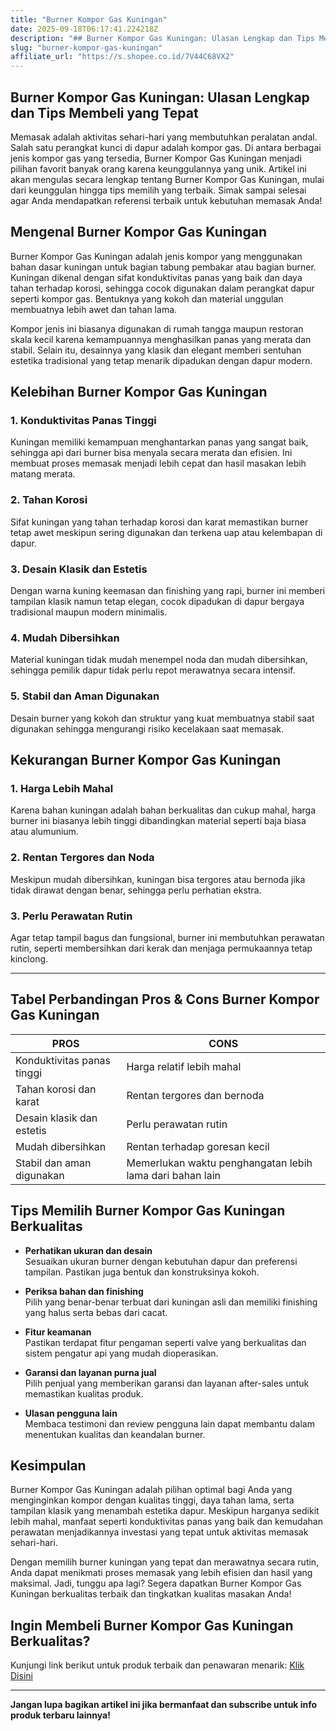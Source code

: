 ```yaml
---
title: "Burner Kompor Gas Kuningan"
date: 2025-09-18T06:17:41.224218Z
description: "## Burner Kompor Gas Kuningan: Ulasan Lengkap dan Tips Membeli yang Tepat..."
slug: "burner-kompor-gas-kuningan"
affiliate_url: "https://s.shopee.co.id/7V44C68VX2"
---
```

## Burner Kompor Gas Kuningan: Ulasan Lengkap dan Tips Membeli yang Tepat

Memasak adalah aktivitas sehari-hari yang membutuhkan peralatan andal. Salah satu perangkat kunci di dapur adalah kompor gas. Di antara berbagai jenis kompor gas yang tersedia, Burner Kompor Gas Kuningan menjadi pilihan favorit banyak orang karena keunggulannya yang unik. Artikel ini akan mengulas secara lengkap tentang Burner Kompor Gas Kuningan, mulai dari keunggulan hingga tips memilih yang terbaik. Simak sampai selesai agar Anda mendapatkan referensi terbaik untuk kebutuhan memasak Anda!

## Mengenal Burner Kompor Gas Kuningan

Burner Kompor Gas Kuningan adalah jenis kompor yang menggunakan bahan dasar kuningan untuk bagian tabung pembakar atau bagian burner. Kuningan dikenal dengan sifat konduktivitas panas yang baik dan daya tahan terhadap korosi, sehingga cocok digunakan dalam perangkat dapur seperti kompor gas. Bentuknya yang kokoh dan material unggulan membuatnya lebih awet dan tahan lama.

Kompor jenis ini biasanya digunakan di rumah tangga maupun restoran skala kecil karena kemampuannya menghasilkan panas yang merata dan stabil. Selain itu, desainnya yang klasik dan elegant memberi sentuhan estetika tradisional yang tetap menarik dipadukan dengan dapur modern.

## Kelebihan Burner Kompor Gas Kuningan

### 1. Konduktivitas Panas Tinggi
Kuningan memiliki kemampuan menghantarkan panas yang sangat baik, sehingga api dari burner bisa menyala secara merata dan efisien. Ini membuat proses memasak menjadi lebih cepat dan hasil masakan lebih matang merata.

### 2. Tahan Korosi
Sifat kuningan yang tahan terhadap korosi dan karat memastikan burner tetap awet meskipun sering digunakan dan terkena uap atau kelembapan di dapur.

### 3. Desain Klasik dan Estetis
Dengan warna kuning keemasan dan finishing yang rapi, burner ini memberi tampilan klasik namun tetap elegan, cocok dipadukan di dapur bergaya tradisional maupun modern minimalis.

### 4. Mudah Dibersihkan
Material kuningan tidak mudah menempel noda dan mudah dibersihkan, sehingga pemilik dapur tidak perlu repot merawatnya secara intensif.

### 5. Stabil dan Aman Digunakan
Desain burner yang kokoh dan struktur yang kuat membuatnya stabil saat digunakan sehingga mengurangi risiko kecelakaan saat memasak.

## Kekurangan Burner Kompor Gas Kuningan

### 1. Harga Lebih Mahal
Karena bahan kuningan adalah bahan berkualitas dan cukup mahal, harga burner ini biasanya lebih tinggi dibandingkan material seperti baja biasa atau alumunium.

### 2. Rentan Tergores dan Noda
Meskipun mudah dibersihkan, kuningan bisa tergores atau bernoda jika tidak dirawat dengan benar, sehingga perlu perhatian ekstra.

### 3. Perlu Perawatan Rutin
Agar tetap tampil bagus dan fungsional, burner ini membutuhkan perawatan rutin, seperti membersihkan dari kerak dan menjaga permukaannya tetap kinclong.

---

## Tabel Perbandingan Pros & Cons Burner Kompor Gas Kuningan

| PROS                                         | CONS                                                |
|----------------------------------------------|-----------------------------------------------------|
| Konduktivitas panas tinggi                  | Harga relatif lebih mahal                         |
| Tahan korosi dan karat                     | Rentan tergores dan bernoda                       |
| Desain klasik dan estetis                 | Perlu perawatan rutin                            |
| Mudah dibersihkan                         | Rentan terhadap goresan kecil                   |
| Stabil dan aman digunakan                  | Memerlukan waktu penghangatan lebih lama dari bahan lain |

## Tips Memilih Burner Kompor Gas Kuningan Berkualitas

- **Perhatikan ukuran dan desain**  
  Sesuaikan ukuran burner dengan kebutuhan dapur dan preferensi tampilan. Pastikan juga bentuk dan konstruksinya kokoh.

- **Periksa bahan dan finishing**  
  Pilih yang benar-benar terbuat dari kuningan asli dan memiliki finishing yang halus serta bebas dari cacat.

- **Fitur keamanan**  
  Pastikan terdapat fitur pengaman seperti valve yang berkualitas dan sistem pengatur api yang mudah dioperasikan.

- **Garansi dan layanan purna jual**  
  Pilih penjual yang memberikan garansi dan layanan after-sales untuk memastikan kualitas produk.

- **Ulasan pengguna lain**  
  Membaca testimoni dan review pengguna lain dapat membantu dalam menentukan kualitas dan keandalan burner.

## Kesimpulan

Burner Kompor Gas Kuningan adalah pilihan optimal bagi Anda yang menginginkan kompor dengan kualitas tinggi, daya tahan lama, serta tampilan klasik yang menambah estetika dapur. Meskipun harganya sedikit lebih mahal, manfaat seperti konduktivitas panas yang baik dan kemudahan perawatan menjadikannya investasi yang tepat untuk aktivitas memasak sehari-hari.

Dengan memilih burner kuningan yang tepat dan merawatnya secara rutin, Anda dapat menikmati proses memasak yang lebih efisien dan hasil yang maksimal. Jadi, tunggu apa lagi? Segera dapatkan Burner Kompor Gas Kuningan berkualitas terbaik dan tingkatkan kualitas masakan Anda!

## Ingin Membeli Burner Kompor Gas Kuningan Berkualitas?  
Kunjungi link berikut untuk produk terbaik dan penawaran menarik: [Klik Disini](https://s.shopee.co.id/7V44C68VX2)

---

**Jangan lupa bagikan artikel ini jika bermanfaat dan subscribe untuk info produk terbaru lainnya!**